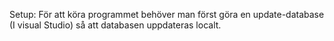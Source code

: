 Setup: 
För att köra programmet behöver man först göra en update-database (I visual Studio) så att databasen uppdateras localt. 
